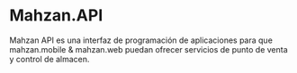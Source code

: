# Mahzan.API
Mahzan API es una interfaz de programación de aplicaciones para que mahzan.mobile &amp; mahzan.web puedan ofrecer servicios de punto de venta y control de almacen.
